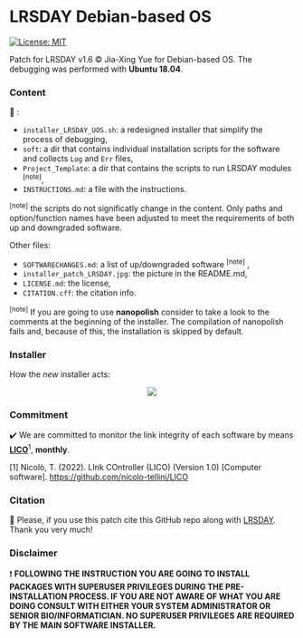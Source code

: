 # LRSDAY Debian-based OS

[![License: MIT](https://img.shields.io/badge/License-MIT-yellow.svg)](https://opensource.org/licenses/MIT)

Patch for LRSDAY v1.6 © Jia-Xing Yue for Debian-based OS.
The debugging was performed with **Ubuntu 18.04**.

### Content
:open_file_folder: :

 - ```installer_LRSDAY_UOS.sh```: a redesigned installer that simplify the process of debugging,</br>
 - ```soft```: a dir that contains individual installation scripts for the software and collects ```Log``` and ```Err``` files, </br>
 - ```Project_Template```: a dir that contains the scripts to run LRSDAY modules <sup>[note]</sup>,</br>
 - ```INSTRUCTIONS.md```: a file with the instructions.</br>

<sup>[note]</sup> the scripts do not significatly change in the content. Only paths and option/function names have been adjusted to meet the requirements of both up and downgraded software. 
 
 Other files:
- ```SOFTWARECHANGES.md```: a list of up/downgraded software <sup>[note]</sup> ,
- ```installer_patch_LRSDAY.jpg```: the picture in the README.md,
- ```LICENSE.md```: the license,
- ```CITATION.cff```: the citation info.

<sup>[note]</sup> If you are going to use **nanopolish** consider to take a look to the comments at the beginning of the installer. The compilation of nanopolish fails and, because of this, the installation is skipped by default.  

### Installer

How the *new* installer acts:

<p align="center">
  <img src="https://github.com/nicolo-tellini/LRSDAY-UbuntuOS/blob/main/installer_patch_LRSDAY.jpg" />
</p>

### Commitment
:heavy_check_mark: We are committed to monitor the link integrity of each software by means [**LICO**](https://github.com/nicolo-tellini/LICO)<sup>1</sup>, **monthly**.

[1] Nicolò, T. (2022). LInk COntroller (LICO) (Version 1.0) [Computer software]. https://github.com/nicolo-tellini/LICO

### Citation 

:page_facing_up: Please, if you use this patch cite this GitHub repo along with [LRSDAY](https://github.com/yjx1217/LRSDAY#citations).
Thank you very much!

### Disclaimer

:heavy_exclamation_mark: **FOLLOWING THE INSTRUCTION YOU ARE GOING TO INSTALL PACKAGES WITH SUPERUSER PRIVILEGES DURING THE PRE-INSTALLATION PROCESS. IF YOU ARE NOT AWARE OF WHAT YOU ARE DOING CONSULT WITH EITHER YOUR SYSTEM ADMINISTRATOR OR SENIOR BIO/INFORMATICIAN. NO SUPERUSER PRIVILEGES ARE REQUIRED BY THE MAIN SOFTWARE INSTALLER.**
